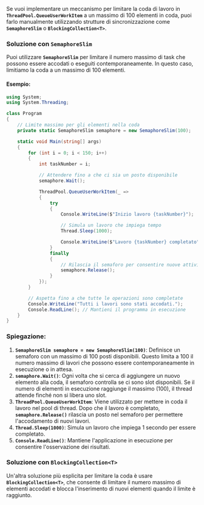 Se vuoi implementare un meccanismo per limitare la coda di lavoro in **`ThreadPool.QueueUserWorkItem`** a un massimo di 100 elementi in coda, puoi farlo manualmente utilizzando strutture di sincronizzazione come **`SemaphoreSlim`** o **`BlockingCollection<T>`**.

### Soluzione con **`SemaphoreSlim`**
Puoi utilizzare **`SemaphoreSlim`** per limitare il numero massimo di task che possono essere accodati o eseguiti contemporaneamente. In questo caso, limitiamo la coda a un massimo di 100 elementi.

#### Esempio:
```csharp
using System;
using System.Threading;

class Program
{
    // Limite massimo per gli elementi nella coda
    private static SemaphoreSlim semaphore = new SemaphoreSlim(100);

    static void Main(string[] args)
    {
        for (int i = 0; i < 150; i++)
        {
            int taskNumber = i;

            // Attendere fino a che ci sia un posto disponibile
            semaphore.Wait();

            ThreadPool.QueueUserWorkItem(_ =>
            {
                try
                {
                    Console.WriteLine($"Inizio lavoro {taskNumber}");

                    // Simula un lavoro che impiega tempo
                    Thread.Sleep(1000);

                    Console.WriteLine($"Lavoro {taskNumber} completato");
                }
                finally
                {
                    // Rilascia il semaforo per consentire nuove attività
                    semaphore.Release();
                }
            });
        }

        // Aspetta fino a che tutte le operazioni sono completate
        Console.WriteLine("Tutti i lavori sono stati accodati.");
        Console.ReadLine(); // Mantieni il programma in esecuzione
    }
}
```

### Spiegazione:
1. **`SemaphoreSlim semaphore = new SemaphoreSlim(100)`**: Definisce un semaforo con un massimo di 100 posti disponibili. Questo limita a 100 il numero massimo di lavori che possono essere contemporaneamente in esecuzione o in attesa.
2. **`semaphore.Wait()`**: Ogni volta che si cerca di aggiungere un nuovo elemento alla coda, il semaforo controlla se ci sono slot disponibili. Se il numero di elementi in esecuzione raggiunge il massimo (100), il thread attende finché non si libera uno slot.
3. **`ThreadPool.QueueUserWorkItem`**: Viene utilizzato per mettere in coda il lavoro nel pool di thread. Dopo che il lavoro è completato, **`semaphore.Release()`** rilascia un posto nel semaforo per permettere l'accodamento di nuovi lavori.
4. **`Thread.Sleep(1000)`**: Simula un lavoro che impiega 1 secondo per essere completato.
5. **`Console.ReadLine()`**: Mantiene l'applicazione in esecuzione per consentire l'osservazione dei risultati.

### Soluzione con **`BlockingCollection<T>`**
Un'altra soluzione più esplicita per limitare la coda è usare **`BlockingCollection<T>`**, che consente di limitare il numero massimo di elementi accodati e blocca l'inserimento di nuovi elementi quando il limite è raggiunto.
